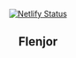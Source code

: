 <p align="center">
<a href="https://app.netlify.com/sites/oluwasegunadepoju/deploys" target="">
    <img src="https://api.netlify.com/api/v1/badges/b3da2cf2-ee46-444c-b4a4-67a4b8a1f74d/deploy-status" alt="Netlify Status">
</a>
</a>
</p>
<h2 align="center">Flenjor</h2>

